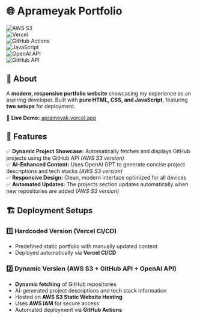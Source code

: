 # 🌐 Aprameyak Portfolio  

![AWS S3](https://img.shields.io/badge/Hosting-AWS%20S3-orange?logo=amazon-aws)  
![Vercel](https://img.shields.io/badge/Hosting-Vercel-black?logo=vercel)  
![GitHub Actions](https://img.shields.io/badge/CI%2FCD-GitHub%20Actions-blue?logo=github-actions)  
![JavaScript](https://img.shields.io/badge/JavaScript-ES6-yellow?logo=javascript)  
![OpenAI API](https://img.shields.io/badge/OpenAI-GPT%204-blue?logo=openai)  
![GitHub API](https://img.shields.io/badge/GitHub-API-black?logo=github)  

## 📌 About  

A **modern, responsive portfolio website** showcasing my experience as an aspiring developer. Built with **pure HTML, CSS, and JavaScript**, featuring **two setups** for deployment.  

🔗 **Live Demo:** [aprameyak.vercel.app](https://aprameyak.vercel.app/)  

## 🚀 Features  

✅ **Dynamic Project Showcase:** Automatically fetches and displays GitHub projects using the GitHub API *(AWS S3 version)*  
✅ **AI-Enhanced Content:** Uses OpenAI GPT to generate concise project descriptions and tech stacks *(AWS S3 version)*  
✅ **Responsive Design:** Clean, modern interface optimized for all devices  
✅ **Automated Updates:** The projects section updates automatically when new repositories are added *(AWS S3 version)*  

## 🏗️ Deployment Setups  

### **1️⃣ Hardcoded Version (Vercel CI/CD)**  

- Predefined static portfolio with manually updated content  
- Deployed automatically via **Vercel CI/CD**  

### **2️⃣ Dynamic Version (AWS S3 + GitHub API + OpenAI API)**  

- **Dynamic fetching** of GitHub repositories  
- AI-generated project descriptions and tech stack information  
- Hosted on **AWS S3 Static Website Hosting**  
- Uses **AWS IAM** for secure access  
- Automated deployment via **GitHub Actions**  
